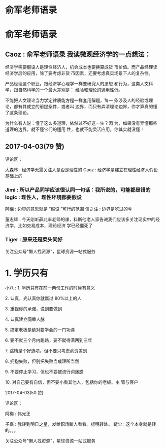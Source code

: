 # 俞军老师语录

# 俞军老师语录

## Caoz : 俞军老师语录 我读微观经济学的一点想法：

经济学需要假设人是理性经济人，机会成本也要换算成货 币价值。而产品经理读经济学后的应用，除了要考虑非货 币因素，还要考虑真实场景下人的复杂性。

产品经理这个职业，跟经济学心理学一样要研究人的思想 和行为，这类人文科学，跟自然科学的一个最大差别是： 经验和理论的通用性低。

不能把人文理论当力学定律质能方程一样套用解题，每一 条涉及人的经验或理论，都有其成立的前提条件，或者叫 边界，而只有弄清理论边界，你才算真的懂了这条理论。

为什么有人说：懂了这么多道理，依然过不好这一生？因 为，如果没有弄懂那些道理的边界，就不懂它们的适用 性，也就不能灵活应用，你其实就没懂！

## 2017-04-03(79 赞)

评论区：

大森林 : 经济学无需关注人是否是理性的 Caoz : 经济学是建立在理性经济人假设基础上的

### Jimi : 所以产品同学应该很认同一句话：我所说的，可能都是错的 logic : 理性人，理性环境都要假设

阿梅 : 边界的意思就是 “假设 ”可行的范围 信之注 : 边界是吃过的亏

董志辉 : 今天刚听薛兆丰老师的课，科斯他老人家告诫我们应该多关注现实中的经济学，比如交易成本，理论经济 学已经僵死了

### Tiger : 原来还是菜头同好

关注公众号"懒人找资源"，星球资源一站式服务

# 1\. 学历只有

小八 : 1\. 学历只有在前一两份工作的时候有意义

2\. 认真，光认真你就赢过 80%以上的人

3\. 重视你的承诺，说到要做到

4\. 认真建立同辈人脉

5\. 搞定老板是绝对要学会的一门功课

6\. 要不就三个月内跑路，要不就待满两到三年

7\. 跳槽是个好选项，但不要只考虑薪资差别

8\. 拥抱失败，但别把失败当成理所当然

9\. 不要停止学习，但也不要被流行词迷惑

10\. 对自己要有自信，但不要小看其他人，包括你的老板、主 管与客户

2017-04-03(50 赞)

评论区：

阿梅 : 伟光正

子嘉 : 我转到明日之星，发给职场新人看看。标明转处。 跹尘 : 这个本身就是转的。。。

关注公众号"懒人找资源"，星球资源一站式服务